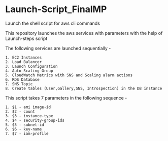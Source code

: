 # Launch-Script_FinalMP
Launch the shell script for aws cli commands

This repository launches the aws services with parameters with the help of Launch-steps script

The following services are launched sequentially -

    1. EC2 Instances
    2. Load Balancer
    3. Launch Configuration
    4. Auto Scaling Group
    5. CloudWatch Metrics with SNS and Scaling alarm actions
    6. RDS Database
    7. SNS Topic
    8. Create tables (User,Gallery,SNS, Introspection) in the DB instance

This script takes 7 parameters in the following sequence -

    1. $1 - ami image-id
    2. $2 - count
    3. $3 - instance-type
    4. $4 - security-group-ids
    5. $5 - subnet-id
    6. $6 - key-name
    7. $7 - iam-profile
